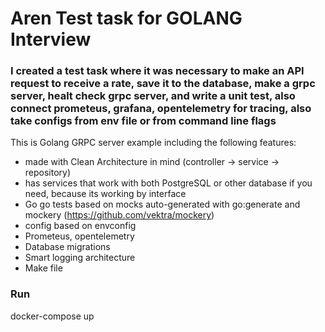 # Aren Test task for GOLANG Interview

### I created a test task where it was necessary to make an API request to receive a rate, save it to the database, make a grpc server, healt check grpc server, and write a unit test, also connect prometeus, grafana, opentelemetry for tracing, also take configs from env file or from command line flags

This is Golang GRPC server example including the following features:
*   made with Clean Architecture in mind (controller -> service -> repository)
*   has services that work with both PostgreSQL or other database if you need, because its working by interface
*   Go go tests based on mocks auto-generated with go:generate and mockery (<https://github.com/vektra/mockery>)
*   config based on envconfig
* Prometeus, opentelemetry
* Database migrations
* Smart logging architecture
* Make file


### Run

docker-compose up